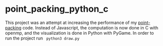 # point_packing_python_c
This project was an attempt at increasing the performance of my [point-packing](https://github.com/hojmax/Point-Packing) code. Instead of Javascript, the computation is now done in C with openmp, and the visualization is done in Python with PyGame. In order to run the project run ```
python3 draw.py```
